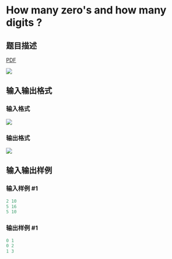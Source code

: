 # How many zero&#039;s and how many digits ?

## 题目描述

[problemUrl]: https://uva.onlinejudge.org/index.php?option=com_onlinejudge&Itemid=8&category=12&page=show_problem&problem=1002

[PDF](https://uva.onlinejudge.org/external/100/p10061.pdf)

![](https://cdn.luogu.com.cn/upload/vjudge_pic/UVA10061/2e20b48623117953a71ee8b6a051169c18891907.png)

## 输入输出格式

### 输入格式

![](https://cdn.luogu.com.cn/upload/vjudge_pic/UVA10061/83c8d1a31d7599a338a6049a0beee2e47760c0f4.png)

### 输出格式

![](https://cdn.luogu.com.cn/upload/vjudge_pic/UVA10061/3018097b406e24bfba046f696d8cbc2479ade486.png)

## 输入输出样例

### 输入样例 #1

```cpp
2 10
5 16
5 10
```


### 输出样例 #1

```cpp
0 1
0 2
1 3
```


